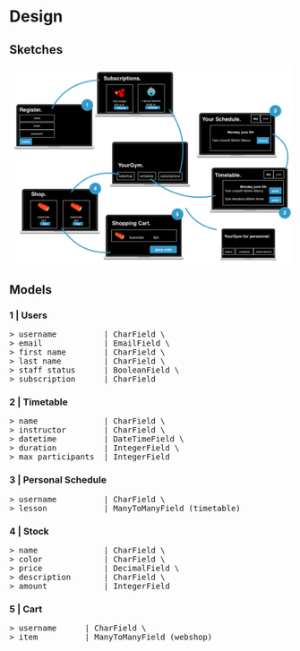 # Design

## Sketches
![alt text][overview]

[overview]: https://github.com/LotteSuz/programmeerproject/blob/master/images/overview.png "Overview Sketch"


## Models

### 1 | Users
<pre>
> username          | CharField \
> email             | EmailField \
> first name        | CharField \
> last name         | CharField \
> staff status      | BooleanField \
> subscription      | CharField
</pre>

### 2 | Timetable
<pre>
> name              | CharField \
> instructor        | CharField \
> datetime          | DateTimeField \
> duration          | IntegerField \
> max participants  | IntegerField
</pre>

### 3 | Personal Schedule
<pre>
> username          | CharField \
> lesson            | ManyToManyField (timetable)
</pre>

### 4 | Stock
<pre>
> name              | CharField \
> color             | CharField \
> price             | DecimalField \
> description       | CharField \
> amount            | IntegerField
</pre>

### 5 | Cart
<pre>
> username      | CharField \
> item          | ManyToManyField (webshop)
</pre>
